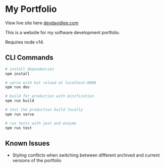 # My Portfolio

View live site here [devdavidlee.com](https://devdavidlee.com)

This is a website for my software development portfolio.

Requires node v14.

## CLI Commands

```bash
# install dependencies
npm install

# serve with hot reload at localhost:8080
npm run dev

# build for production with minification
npm run build

# test the production build locally
npm run serve

# run tests with jest and enzyme
npm run test
```

## Known Issues

- Styling conflicts when switching between different archived and current versions of the portfolio
